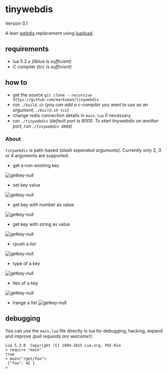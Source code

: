 # tinywebdis

Version 0.1

A lean [webdis](https://github.com/nicolasff/webdis) replacement using [luadyad](https://github.com/markuman/luadyad).

## requirements

* lua 5.2.x _(liblua is sufficient)_
* C compiler _(tcc is sufficient)_

## how to

* get the source `git clone --recursive https://github.com/markuman/tinywebdis`
* run `./build.sh` _(you can add a c-compiler you want to use as an argument, `./build.sh tcc`)_
* change redis connection details in `main.lua` if necessary
* run `./tinywebdis` _(default port is 8000. To start tinywebdis on another port, run `./tinywebdis 8888`)_


### About

`tinywebdis` is path-based _(slash separated arguments)_. Currently only 2, 3 or 4 arguments are supported.


* get a non-existing key

![getkey-null](https://raw.githubusercontent.com/markuman/tinywebdis/master/doc/getkey-null.jpg)

* set key value

![getkey-null](https://raw.githubusercontent.com/markuman/tinywebdis/master/doc/setkey.jpg)

* get key with number as value

![getkey-null](https://raw.githubusercontent.com/markuman/tinywebdis/master/doc/getkey.jpg)

* get key with string as value

![getkey-null](https://raw.githubusercontent.com/markuman/tinywebdis/master/doc/getstring.jpg)

* rpush a list

![getkey-null](https://raw.githubusercontent.com/markuman/tinywebdis/master/doc/rpush.jpg)

* type of a key

![getkey-null](https://raw.githubusercontent.com/markuman/tinywebdis/master/doc/type.jpg)

* llen of a key

![getkey-null](https://raw.githubusercontent.com/markuman/tinywebdis/master/doc/llen.jpg)

* lrange a list
![getkey-null](https://raw.githubusercontent.com/markuman/tinywebdis/master/doc/lrange.jpg)



## debugging

You can use the `main.lua` file directly in lua for debugging, hacking, expand and improve _(pull requests are welcome!)_.

    Lua 5.3.0  Copyright (C) 1994-2015 Lua.org, PUC-Rio
    > require "main"
    true
    > main("/get/foo")
     {"foo": 42 }
    >



